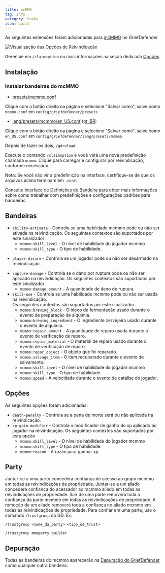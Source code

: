 ```yaml
---
title: mcMMO
tag: Info
category: hooks
icon: quill
---
```


As seguintes extensões foram adicionadas para [mcMMO](https://mcmmo.org/#home) no GriefDefender

![Visualização das Opções de Reivindicação](https://i.imgur.com/d38LRkv.gif)

Gerencie em `/claimoption` ou mais informações na seção dedicada [Opções](/br/wiki/basic/Options.html)  

## Instalação

### Instalar bandeiras do mcMMO  

* [presets/mcmmo.conf](https://raw.githubusercontent.com/bloodmc/GriefDefenderDefinitions/master/mcMMO/presets/mcmmo.conf)

Clique com o botão direito na página e selecione "Salvar como", salve como `mcmmo.conf` em `config/griefdefender/presets`

* [lang/presets/mcmmo/en_US.conf](https://raw.githubusercontent.com/bloodmc/GriefDefenderDefinitions/master/mcMMO/lang/presets/mcmmo/en_US.conf) ([pt_BR](https://raw.githubusercontent.com/bloodmc/GriefDefenderDefinitions/master/mcMMO/lang/presets/mcmmo/pt_BR.conf))

Clique com o botão direito na página e selecione "Salvar como", salve como `en_US.conf` em `config/griefdefender/lang/presets/mcmmo`    

Depois de fazer os dois, `/gdreload`  

Execute o comando `/claimoption` e você verá uma nova predefinição chamada `mcmmo`. Clique para carregar e configurar por reivindicação, conforme necessário.  

Nota: Se você não vir a predefinição na interface, certifique-se de que os arquivos acima terminam em `.conf`.  

Consulte [Interface de Definições de Bandeira](/br/wiki/basic/Flag-Definitions-GUI.html) para obter mais informações sobre como trabalhar com predefinições e configurações padrões para bandeiras.  

## Bandeiras

- `ability-activate` - Controla se uma habilidade mcmmo pode ou não ser ativada na reivindicação.
Os seguintes contextos são suportados por este sinalizador
    - `mcmmo:skill_level` - O nível de habilidade do jogador mcmmo
    - `mcmmo:skill_type` - O tipo de habilidade.
* `player-disarm` - Controla se um jogador pode ou não ser desarmado na reivindicação.
- `rupture-damage` - Controla se o dano por ruptura pode ou não ser aplicado na reivindicação.
Os seguintes contextos são suportados por este sinalizador
    - `mcmmo:damage_amount` - A quantidade de dano de ruptura.
- `skill-use` - Controla se uma habilidade mcmmo pode ou não ser usada na reivindicação.  
Os seguintes contextos são suportados por este sinalizador
    - `mcmmo:brewing_block` - O bloco de fermentação usado durante o evento de preparação de alquimia.
    - `mcmmo:brewing_ingredient` - O ingrediente cervejeiro usado durante o evento de alquimia.
    - `mcmmo:repair_amount` - A quantidade de reparo usada durante o evento de verificação de reparo.
    - `mcmmo:repair_material` - O material de reparo usado durante o evento de verificação de reparo.
    - `mcmmo:repar_object` - O objeto que foi reparado.
    - `mcmmo:salvage_item` - O item recuperado durante o evento de salvamento.
    - `mcmmo:skill_level` - O nível de habilidade do jogador mcmmo
    - `mcmmo:skill_type` - O tipo de habilidade.
    - `mcmmo:speed` - A velocidade durante o evento de catálise do jogador.

## Opções

As seguintes opções foram adicionadas:  

* `death-penalty` - Controla se a pena de morte será ou não aplicada na reivindicação.
* `xp-gain-modifier` - Controla o modificador de ganho de xp aplicado ao jogador na reivindicação.
Os seguintes contextos são suportados por esta opção
    - `mcmmo:skill_level` - O nível de habilidade do jogador mcmmo
    - `mcmmo:skill_type` - O tipo de habilidade.
    - `mcmmo:reason` - A razão para ganhar xp.

## Party

Juntar-se a uma party concederá confiança de acesso ao grupo mcmmo em todas as reivindicações de propriedade.
Juntar-se a um aliado concederá confiança do acessador ao mcmmo aliado em todas as reivindicações de propriedade.
Sair de uma parte removerá toda a confiança da parte mcmmo em todas as reivindicações de propriedade.
A remoção de um aliado removerá toda a confiança no aliado mcmmo em todas as reivindicações de propriedade.
Para confiar em uma parte, use o comando `/trustgroup` do GD.
Ex.

`/trustgroup <nome_da_party> <tipo_de_trust>`

`/trustgroup mmoparty builder`

## Depuração

Todas as bandeiras do mcmmo aparecerão na [Depuração do GriefDefender](/br/wiki/advanced/Debugging.html) como qualquer outra bandeira.
